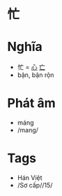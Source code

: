 # 忙

# Nghĩa
* 忙 = [心](心.md) [亡](亡.md)
* bận, bận rộn

# Phát âm
* máng
*  /mang/

# Tags
* Hán Việt
*  /Sơ cấp//15/

